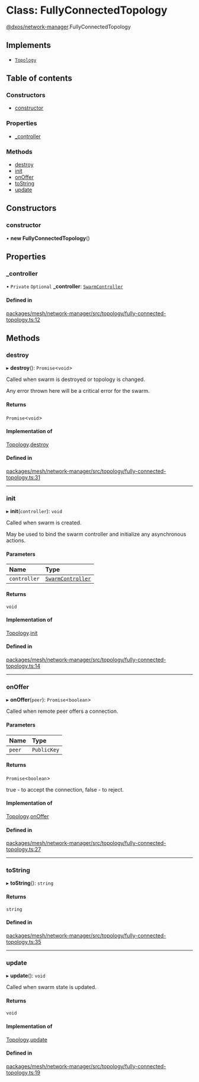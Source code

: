 # Class: FullyConnectedTopology

[@dxos/network-manager](../modules/dxos_network_manager.md).FullyConnectedTopology

## Implements

- [`Topology`](../interfaces/dxos_network_manager.Topology.md)

## Table of contents

### Constructors

- [constructor](dxos_network_manager.FullyConnectedTopology.md#constructor)

### Properties

- [\_controller](dxos_network_manager.FullyConnectedTopology.md#_controller)

### Methods

- [destroy](dxos_network_manager.FullyConnectedTopology.md#destroy)
- [init](dxos_network_manager.FullyConnectedTopology.md#init)
- [onOffer](dxos_network_manager.FullyConnectedTopology.md#onoffer)
- [toString](dxos_network_manager.FullyConnectedTopology.md#tostring)
- [update](dxos_network_manager.FullyConnectedTopology.md#update)

## Constructors

### constructor

• **new FullyConnectedTopology**()

## Properties

### \_controller

• `Private` `Optional` **\_controller**: [`SwarmController`](../interfaces/dxos_network_manager.SwarmController.md)

#### Defined in

[packages/mesh/network-manager/src/topology/fully-connected-topology.ts:12](https://github.com/dxos/dxos/blob/32ae9b579/packages/mesh/network-manager/src/topology/fully-connected-topology.ts#L12)

## Methods

### destroy

▸ **destroy**(): `Promise`<`void`\>

Called when swarm is destroyed or topology is changed.

Any error thrown here will be a critical error for the swarm.

#### Returns

`Promise`<`void`\>

#### Implementation of

[Topology](../interfaces/dxos_network_manager.Topology.md).[destroy](../interfaces/dxos_network_manager.Topology.md#destroy)

#### Defined in

[packages/mesh/network-manager/src/topology/fully-connected-topology.ts:31](https://github.com/dxos/dxos/blob/32ae9b579/packages/mesh/network-manager/src/topology/fully-connected-topology.ts#L31)

___

### init

▸ **init**(`controller`): `void`

Called when swarm is created.

May be used to bind the swarm controller and initialize any asynchronous actions.

#### Parameters

| Name | Type |
| :------ | :------ |
| `controller` | [`SwarmController`](../interfaces/dxos_network_manager.SwarmController.md) |

#### Returns

`void`

#### Implementation of

[Topology](../interfaces/dxos_network_manager.Topology.md).[init](../interfaces/dxos_network_manager.Topology.md#init)

#### Defined in

[packages/mesh/network-manager/src/topology/fully-connected-topology.ts:14](https://github.com/dxos/dxos/blob/32ae9b579/packages/mesh/network-manager/src/topology/fully-connected-topology.ts#L14)

___

### onOffer

▸ **onOffer**(`peer`): `Promise`<`boolean`\>

Called when remote peer offers a connection.

#### Parameters

| Name | Type |
| :------ | :------ |
| `peer` | `PublicKey` |

#### Returns

`Promise`<`boolean`\>

true - to accept the connection, false - to reject.

#### Implementation of

[Topology](../interfaces/dxos_network_manager.Topology.md).[onOffer](../interfaces/dxos_network_manager.Topology.md#onoffer)

#### Defined in

[packages/mesh/network-manager/src/topology/fully-connected-topology.ts:27](https://github.com/dxos/dxos/blob/32ae9b579/packages/mesh/network-manager/src/topology/fully-connected-topology.ts#L27)

___

### toString

▸ **toString**(): `string`

#### Returns

`string`

#### Defined in

[packages/mesh/network-manager/src/topology/fully-connected-topology.ts:35](https://github.com/dxos/dxos/blob/32ae9b579/packages/mesh/network-manager/src/topology/fully-connected-topology.ts#L35)

___

### update

▸ **update**(): `void`

Called when swarm state is updated.

#### Returns

`void`

#### Implementation of

[Topology](../interfaces/dxos_network_manager.Topology.md).[update](../interfaces/dxos_network_manager.Topology.md#update)

#### Defined in

[packages/mesh/network-manager/src/topology/fully-connected-topology.ts:19](https://github.com/dxos/dxos/blob/32ae9b579/packages/mesh/network-manager/src/topology/fully-connected-topology.ts#L19)
